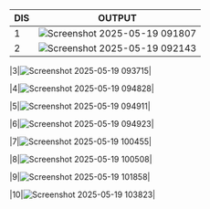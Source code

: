 
|DIS|OUTPUT|
|---------------|------------|
|1|![Screenshot 2025-05-19 091807](https://github.com/user-attachments/assets/23a01316-dd26-4a92-b1c2-67873e07d57a)|
|2|![Screenshot 2025-05-19 092143](https://github.com/user-attachments/assets/22046393-eed7-4f29-807f-acce719c3e64)|

|3|![Screenshot 2025-05-19 093715](https://github.com/user-attachments/assets/3269b9fe-1a55-484a-ab43-d01be79942e2)|

|4|![Screenshot 2025-05-19 094828](https://github.com/user-attachments/assets/d76043b3-08fd-45ad-9fde-e7bfdef40344)|

|5|![Screenshot 2025-05-19 094911](https://github.com/user-attachments/assets/83430391-a70a-4b4e-9693-97bc179adf1a)|

|6|![Screenshot 2025-05-19 094923](https://github.com/user-attachments/assets/bd26da64-00b5-457c-8d98-e67d229e34e2)|

|7|![Screenshot 2025-05-19 100455](https://github.com/user-attachments/assets/6fa199f3-5f1e-441a-95d5-8b6d0e09f568)|

|8|![Screenshot 2025-05-19 100508](https://github.com/user-attachments/assets/023b3b44-a3c0-4da3-a44e-e48fa302c7ae)|

|9|![Screenshot 2025-05-19 101858](https://github.com/user-attachments/assets/ddeda0d7-b095-4e17-b317-cdee9e032b85)|


|10|![Screenshot 2025-05-19 103823](https://github.com/user-attachments/assets/ea6c532d-5a8a-407c-9569-851a20f25503)|










